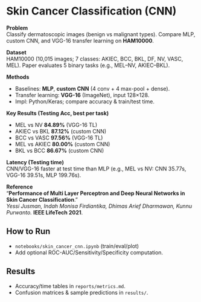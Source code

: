 
# Skin Cancer Classification (CNN)

**Problem**  
Classify dermatoscopic images (benign vs malignant types). Compare MLP, custom CNN, and VGG-16 transfer learning on **HAM10000**.

**Dataset**  
HAM10000 (10,015 images; 7 classes: AKIEC, BCC, BKL, DF, NV, VASC, MEL). Paper evaluates 5 binary tasks (e.g., MEL–NV, AKIEC–BKL).

**Methods**
- Baselines: **MLP**, **custom CNN** (4 conv + 4 max-pool + dense).
- Transfer learning: **VGG-16** (ImageNet), input 128×128.
- Impl: Python/Keras; compare accuracy & train/test time.

**Key Results (Testing Acc, best per task)**
- MEL vs NV **84.89%** (VGG-16 TL)  
- AKIEC vs BKL **87.12%** (custom CNN)  
- BCC vs VASC **97.56%** (VGG-16 TL)  
- MEL vs AKIEC **80.00%** (custom CNN)  
- BKL vs BCC **86.67%** (custom CNN)

**Latency (Testing time)**  
CNN/VGG-16 faster at test time than MLP (e.g., MEL vs NV: CNN 35.77s, VGG-16 39.51s, MLP 199.76s).

**Reference**  
“**Performance of Multi Layer Perceptron and Deep Neural Networks in Skin Cancer Classification**.”  
*Yessi Jusman, Indah Monisa Firdiantika, Dhimas Arief Dharmawan, Kunnu Purwanto.* **IEEE LifeTech 2021**.

## How to Run
- `notebooks/skin_cancer_cnn.ipynb` (train/eval/plot)
- Add optional ROC-AUC/Sensitivity/Specificity computation.

## Results
- Accuracy/time tables in `reports/metrics.md`.
- Confusion matrices & sample predictions in `results/`.
